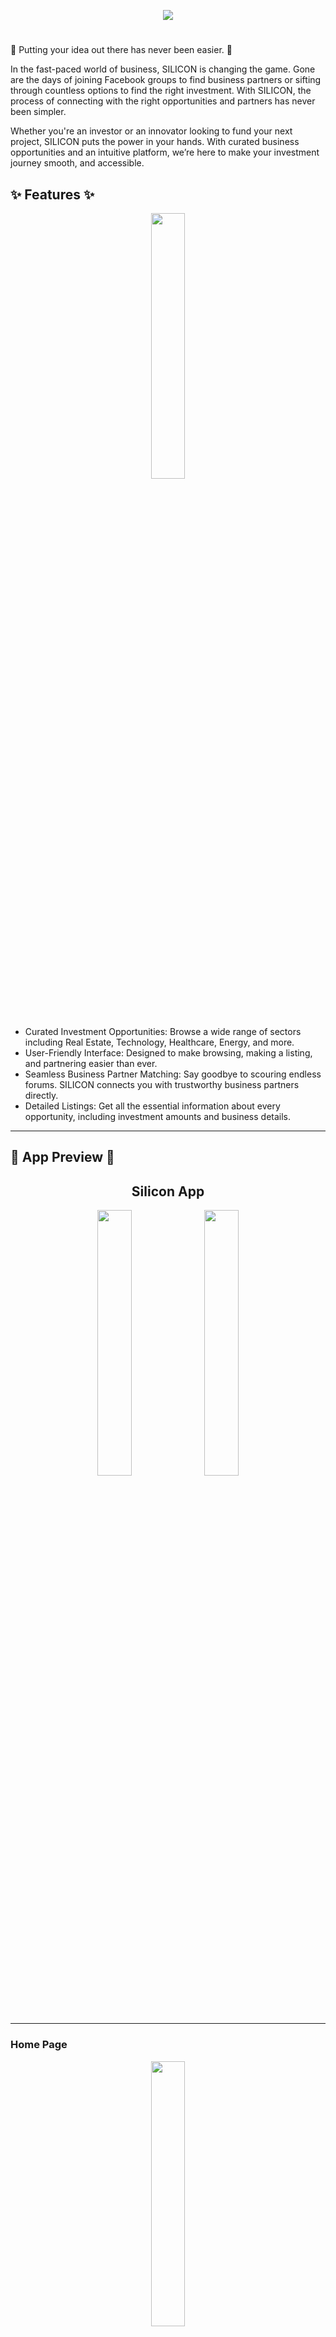 <p align="center">
   <img src="https://cdn.discordapp.com/attachments/833997901411516466/1316828904295633008/Silicon.png?ex=675c77fc&is=675b267c&hm=d10b8a856b3b417e649101237ee0334980fef2c9ac78da5ba4a92522812338fd&" />
</p>


# 

🚀 Putting your idea out there has never been easier. 🚀


In the fast-paced world of business, SILICON is changing the game. Gone are the days of joining Facebook groups to find business partners or sifting through countless options to find the right investment. With SILICON, the process of connecting with the right opportunities and partners has never been simpler.

Whether you're an investor or an innovator looking to fund your next project, SILICON puts the power in your hands. With curated business opportunities and an intuitive platform, we’re here to make your investment journey smooth, and accessible.




## ✨ Features ✨

<div align="center">
  <img src="https://github.com/John-Yumul/silicon/blob/main/images/siliconapp_preview/01fb0c6e-6887-4397-809a-8b0e99f826dc.jpg" width="33%" />
</div>

- Curated Investment Opportunities: Browse a wide range of sectors including Real Estate, Technology, Healthcare, Energy, and more.
- User-Friendly Interface: Designed to make browsing, making a listing, and partnering easier than ever.
- Seamless Business Partner Matching: Say goodbye to scouring endless forums. SILICON connects you with trustworthy business partners directly.
- Detailed Listings: Get all the essential information about every opportunity, including investment amounts and business details.
---

## 📸 App Preview 📸

<div align="center">
  <h2>Silicon App</h2>
  <img src="https://github.com/John-Yumul/silicon/blob/main/images/siliconapp_preview/462645612_1236439937438297_6640185960420339320_n.jpg" width="33%" />
  <img src="https://github.com/John-Yumul/silicon/blob/main/images/siliconapp_preview/465193414_590632693619191_7016131699202039662_n.jpg" width="33%" />
</div>

---

### Home Page
<div align="center">
  <img src="https://github.com/John-Yumul/silicon/blob/main/images/siliconapp_preview/462650451_1268072087723601_1663598335735685041_n.jpg" width="33%" />
</div>

---

### Add Listings
<div align="center">
  <img src="https://github.com/John-Yumul/silicon/blob/main/images/siliconapp_preview/462651605_1126698922303458_751222989469545537_n.jpg" width="33%" />
</div>

---

### Listings
<div align="center">
  <img src="https://github.com/John-Yumul/silicon/blob/main/images/siliconapp_preview/462640555_951770883518461_4665184568622993777_n.jpg" width="33%" />
</div>

---

### User Profile
<div align="center">
  <img src="https://github.com/John-Yumul/silicon/blob/main/images/siliconapp_preview/462644712_945085090840147_2613562551295992097_n.jpg" width="33%" />
</div>

---

### More Information
<div align="center">
  <img src="https://github.com/John-Yumul/silicon/blob/main/images/siliconapp_preview/462647714_511712028541391_7810880705984003093_n.jpg" width="33%" />
</div>


## 🛠️ Tech Stack 🛠️

**Flutter and Dart**: For building a smooth mobile experience.

**Firebase**: For backend services including authentication and database

**Cloudinary**: For managing image uploads.

**Java**: The programming language powering the backend connection with firebase

## 📦 Dependencies 📦

This project utilizes the following dependencies:

**Core Dependencies:**

*   `flutter`: For the core Flutter framework.
*   `cloud_firestore: ^5.5.0`: For accessing Firestore NoSQL database.
*   `firebase_core: ^3.8.0`: For initializing Firebase services.
*   `firebase_auth: ^5.3.3`: For user authentication with Firebase.
*   `http: ^1.2.2`: For making HTTP requests used in image upload.
*   `firebase_database: ^11.1.6`: For using the Firebase Realtime Database.
*   `timeago: ^3.7.0`: For displaying time in a human-readable format particularly for listing displys.
*   `intl: ^0.19.0`: Date formatting.
*   `url_launcher: ^6.3.1`: For launching URLs in the device's default browser.
*   `liquid_swipe: ^3.1.0`: For creating cool liquid swipe effects in the onboarding screen.
*   `image_picker: ^0.8.7+4f`: For picking images from the device's gallery.


## ⬇️ Installation ⬇️

To get started with SILICON, follow these steps:

1.  Install Flutter<br>
Follow the official Flutter installation guide for your operating system:  [Flutter Instalation](https://www.linkedin.com/in/jeseryl-mae-comia-430591311)

2. Clone this repo to your local machine

```bash
git clone https://github.com/John-Yumul/silicon
```
3. Install dependencies
Run the following command to install required packages:
```bash
flutter pub get
```
4. Run the app
You’re all set! Run the app on your emulator or connected device:
```bash
flutter run
```
## 🧑‍💻 Meet the Team 🧑‍💻

<table style="width:100%;">
  <tr>
    <th style="width:33%; text-align: center;">
      <img src="https://cdn.discordapp.com/attachments/833997901411516466/1316832816809644032/319518936_555882409300838_9141344270390487779_n.jpg?ex=675c7ba1&is=675b2a21&hm=cfcba9519f38f33e1c8076ad0e60af64e4a7a2eea21d5c771d05b2ddb18b9f4f&" alt="John's Photo" width="150" style="border-radius: 50%;">
      <h3>John Yumul</h3>
      <h4>Lead Developer</h4>
      <p>Fun Fact: [Fun Fact Placeholder - e.g., John can code in his sleep (almost)!]</p>
    </th>
    <th style="width:33%; text-align: center;">
      <img src="https://github.com/John-Yumul/silicon/blob/main/images/7ea7e4c2-9a7b-4660-baeb-f74197cab3ea.jpg" alt="Chustine's Photo" width="150" style="border-radius: 50%;">
      <h3>Chustine Mae Cantal</h3>
      <h4>UI/UX Designer, Frontend Developer</h4>
      <p>Fun Fact: [Fun Fact Placeholder - e.g., Chustine has a collection of over 100 different fonts.]</p>
    </th>
    <th style="width:33%; text-align: center;">
      <img src="https://github.com/John-Yumul/silicon/blob/main/images/439397961_1801082677025548_8517765151235830266_n-removebg-preview.png" alt="Jeseryl's Photo" width="150" style="border-radius: 50%;">
      <h3>Jeseryl Comia</h3>
      <h4>Backend Mastermind. QA Tester</h4>
      <p>Fun Fact: [Fun Fact Placeholder - e.g., Jeseryl can solve a Rubik's cube in under a minute.]</p>
    </th>
  </tr>
</table>

<br>
